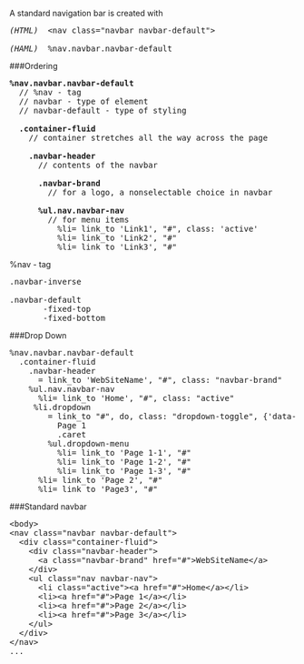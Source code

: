 A standard navigation bar is created with 
<pre>
<em>(HTML)</em>  &lt;nav class="navbar navbar-default"&gt;

<em>(HAML)</em>  %nav.navbar.navbar-default 
</pre>

###Ordering
<pre>
<b>%nav.navbar.navbar-default</b>
  // %nav - tag
  // navbar - type of element
  // navbar-default - type of styling
  
  <b>.container-fluid</b>
    // container stretches all the way across the page
    
    <b>.navbar-header</b>
      // contents of the navbar
      
      <b>.navbar-brand</b>
        // for a logo, a nonselectable choice in navbar
        
      <b>%ul.nav.navbar-nav</b>
        // for menu items
          %li= link_to 'Link1', "#", class: 'active'
          %li= link_to 'Link2', "#"
          %li= link_to 'Link3', "#"
</pre>

%nav - tag  


<pre>
.navbar-inverse  

.navbar-default
       -fixed-top  
       -fixed-bottom
</pre>

###Drop Down
<pre>
%nav.navbar.navbar-default
  .container-fluid
    .navbar-header
      = link_to 'WebSiteName', "#", class: "navbar-brand"
    %ul.nav.navbar-nav
      %li= link_to 'Home', "#", class: "active"
     %li.dropdown
        = link_to "#", do, class: "dropdown-toggle", {'data-toggle'=>'dropdown'}
          Page 1
          .caret
        %ul.dropdown-menu
          %li= link_to 'Page 1-1', "#"
          %li= link_to 'Page 1-2', "#"
          %li= link_to 'Page 1-3', "#" 
      %li= link_to 'Page 2', "#"
      %li= link_to 'Page3', "#"
</pre>

###Standard navbar
<pre>
&lt;body&gt;
&lt;nav class="navbar navbar-default"&gt;
  &lt;div class="container-fluid"&gt;
    &lt;div class="navbar-header"&gt;
      &lt;a class="navbar-brand" href="#"&gt;WebSiteName&lt;/a&gt;
    &lt;/div&gt;
    &lt;ul class="nav navbar-nav"&gt;
      &lt;li class="active"&gt;&lt;a href="#"&gt;Home&lt;/a&gt;&lt;/li&gt;
      &lt;li&gt;&lt;a href="#"&gt;Page 1&lt;/a&gt;&lt;/li&gt;
      &lt;li&gt;&lt;a href="#"&gt;Page 2&lt;/a&gt;&lt;/li&gt; 
      &lt;li&gt;&lt;a href="#"&gt;Page 3&lt;/a&gt;&lt;/li&gt; 
    &lt;/ul&gt;
  &lt;/div&gt;
&lt;/nav&gt;
...
</pre>
